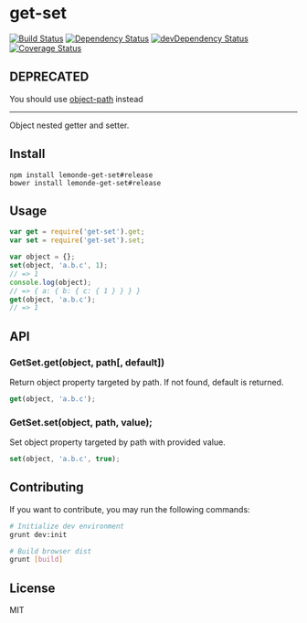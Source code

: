 # get-set
[![Build Status][status]](https://travis-ci.org/lemonde/get-set)
[![Dependency Status][deps]](https://david-dm.org/lemonde/get-set)
[![devDependency Status][devdeps]](https://david-dm.org/lemonde/get-set#info=devDependencies)
[![Coverage Status][coverage]](https://coveralls.io/r/lemonde/get-set)

[status]: https://travis-ci.org/lemonde/get-set.svg?branch=master
[deps]: https://david-dm.org/lemonde/get-set.svg?theme=shields.io
[devdeps]: https://david-dm.org/lemonde/get-set/dev-status.svg?theme=shields.io
[coverage]: https://img.shields.io/coveralls/lemonde/get-set.svg

## DEPRECATED
You should use [object-path](https://github.com/mariocasciaro/object-path) instead

<hr/>

Object nested getter and setter.

## Install

```
npm install lemonde-get-set#release
bower install lemonde-get-set#release
```

## Usage

```js
var get = require('get-set').get;
var set = require('get-set').set;

var object = {};
set(object, 'a.b.c', 1);
// => 1
console.log(object);
// => { a: { b: { c: { 1 } } } }
get(object, 'a.b.c');
// => 1
```

## API

### GetSet.get(object, path[, default])

Return object property targeted by path. If not found, default is returned.

```js
get(object, 'a.b.c');
```

### GetSet.set(object, path, value);

Set object property targeted by path with provided value.

```js
set(object, 'a.b.c', true);
```
## Contributing

If you want to contribute, you may run the following commands:

```bash
# Initialize dev environment
grunt dev:init

# Build browser dist
grunt [build]
```

## License

MIT
